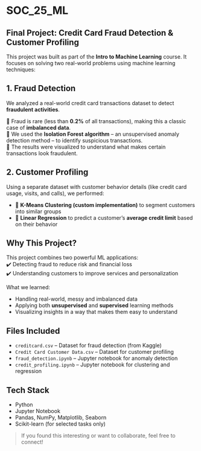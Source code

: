 # SOC_25_ML

##  Final Project: Credit Card Fraud Detection & Customer Profiling

This project was built as part of the **Intro to Machine Learning** course. It focuses on solving two real-world problems using machine learning techniques:


##  1. Fraud Detection

We analyzed a real-world credit card transactions dataset to detect **fraudulent activities**.

🔸 Fraud is rare (less than **0.2%** of all transactions), making this a classic case of **imbalanced data**.  
🔸 We used the **Isolation Forest algorithm** – an unsupervised anomaly detection method – to identify suspicious transactions.  
🔸 The results were visualized to understand what makes certain transactions look fraudulent.


##  2. Customer Profiling

Using a separate dataset with customer behavior details (like credit card usage, visits, and calls), we performed:

- 🔹 **K-Means Clustering (custom implementation)** to segment customers into similar groups  
- 🔹 **Linear Regression** to predict a customer’s **average credit limit** based on their behavior


##  Why This Project?

This project combines two powerful ML applications:  
✔️ Detecting fraud to reduce risk and financial loss  
✔️ Understanding customers to improve services and personalization

What we learned:

- Handling real-world, messy and imbalanced data  
- Applying both **unsupervised** and **supervised** learning methods  
- Visualizing insights in a way that makes them easy to understand


##  Files Included

- `creditcard.csv` – Dataset for fraud detection (from Kaggle)  
- `Credit Card Customer Data.csv` – Dataset for customer profiling  
- `fraud_detection.ipynb` – Jupyter notebook for anomaly detection  
- `credit_profiling.ipynb` – Jupyter notebook for clustering and regression


##  Tech Stack

- Python  
- Jupyter Notebook  
- Pandas, NumPy, Matplotlib, Seaborn  
- Scikit-learn (for selected tasks only)




> If you found this interesting or want to collaborate, feel free to connect!
